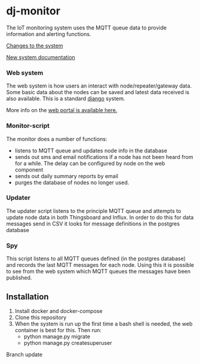 # dj-monitor
The IoT monitoring system uses the MQTT queue data to provide information and alerting functions.

[Changes to the system](docs/change_log.md)

[New system documentation](docs/index.md)

### Web system
The web system is how users an interact with node/repeater/gateway data. Some basic data about the nodes can be saved and latest data received is also available. This is a standard [django](https://www.djangoproject.com/) system.

More info on the [web portal is available here.](docs/web.md)
### Monitor-script
The monitor does a number of functions:
- listens to MQTT queue and updates node info in the database
- sends out sms and email notifications if a node has not been heard from for a while. The delay can be configured by node on the web component
- sends out daily summary reports by email
- purges the database of nodes no longer used.
### Updater
The updater script listens to the principle MQTT queue and attempts to update node data in both Thingsboard and Influx. In order to do this for data messages send in CSV it looks for message definitions in the postgres database
### Spy
This script listens to all MQTT queues defined (in the postgres database) and records the last MQTT messages for each node. Using this it is possible to see from the web system which MQTT queues the messages have been published.

## Installation
1. Install docker and docker-compose
2. Clone this repository 
3. When the system is run up the first time a bash shell is needed, the web container is best for this. Then run:
    * python manage.py migrate
    * python manage.py createsuperuser

Branch update
